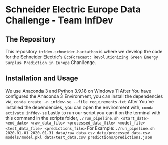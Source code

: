 # Schneider Electric Europe Data Challenge - Team InfDev

## The Repository
This repository `infdev-schneider-hackathon` is where we develop the code for the Schneider Electric's `EcoForecast: Revolutionizing Green Energy Surplus Prediction in Europe` Chanllenge.

## Installation and Usage
We use Anaconda 3 and Python 3.9.18 on Windows 11 
After You have configured the Anaconda 3 Environment, you can install the dependencies via,
`conda create -n infdev-se --file requirements.txt`
After You've installed the dependencies, you can open the environment with,
`conda activate infdev-se`
Lastly to run our script you can it on the terminal with this command in the scripts folder,
`./run_pipeline.sh <start_date> <end_date> <raw_data_file> <processed_data_file> <model_file> <test_data_file> <predictions_file>`
For Example: 
`./run_pipeline.sh 2020-01-01 2020-01-31 data/raw_data.csv data/processed_data.csv models/model.pkl data/test_data.csv predictions/predictions.json`